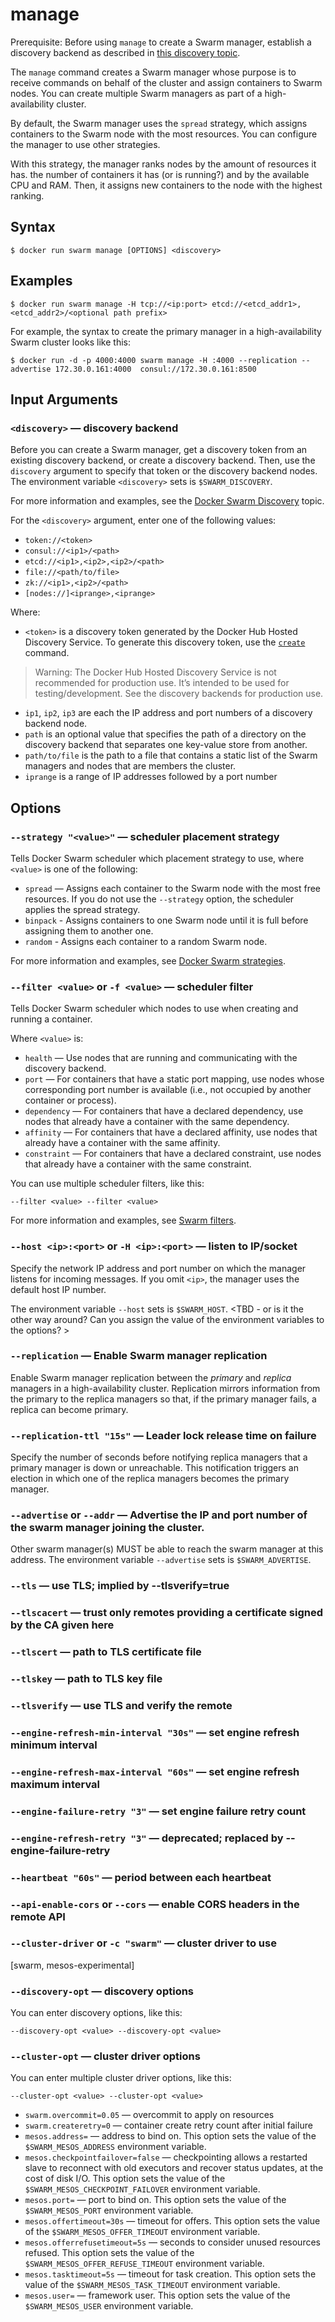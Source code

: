 <!--[metadata]>
+++
title = "manage"
description = "Create a Swarm manager."
keywords = ["swarm, create, manage"]
[menu.main]
identifier="swarm.manage"
parent="smn_swarm_subcmds"
+++
<![end-metadata]-->

# manage

Prerequisite: Before using `manage` to create a Swarm manager, establish a discovery backend as described in [this discovery topic](../discovery.md).

The `manage` command creates a Swarm manager whose purpose is to receive commands on behalf of the cluster and assign containers to Swarm nodes. You can create multiple Swarm managers as part of a high-availability cluster.

By default, the Swarm manager uses the `spread` strategy, which assigns containers to the Swarm node with the most resources. You can configure the manager to use other strategies.

With this strategy, the manager ranks nodes by the amount of resources it has.  the number of containers it has (or is running?) and by the available CPU and RAM. Then, it assigns new containers to the node with the highest ranking.

## Syntax

    $ docker run swarm manage [OPTIONS] <discovery>

## Examples


    $ docker run swarm manage -H tcp://<ip:port> etcd://<etcd_addr1>,<etcd_addr2>/<optional path prefix>

For example, the syntax to create the primary manager in a high-availability Swarm cluster looks like this:

    $ docker run -d -p 4000:4000 swarm manage -H :4000 --replication --advertise 172.30.0.161:4000  consul://172.30.0.161:8500

## Input Arguments

### `<discovery>` — discovery backend

Before you can create a Swarm manager, get a discovery token from an existing discovery backend, or create a discovery backend. Then, use the `discovery` argument to specify that token or the discovery backend nodes. The environment variable `<discovery>` sets is `$SWARM_DISCOVERY`.

For more information and examples, see the [Docker Swarm Discovery](../discovery.md) topic.

For the `<discovery>` argument, enter one of the following values:

* `token://<token>`
* `consul://<ip1>/<path>`
* `etcd://<ip1>,<ip2>,<ip2>/<path>`
* `file://<path/to/file>`
* `zk://<ip1>,<ip2>/<path>`
* `[nodes://]<iprange>,<iprange>`

Where:

* `<token>` is a discovery token generated by the Docker Hub Hosted Discovery Service. To generate this discovery token, use the [`create`](create.md) command.
> Warning: The Docker Hub Hosted Discovery Service is not recommended for production use. It’s intended to be used for testing/development. See the discovery backends for production use.

* `ip1`, `ip2`, `ip3` are each the IP address and port numbers of a discovery backend node.
* `path` is an optional value that specifies the path of a directory on the discovery backend that separates one key-value store from another.
* `path/to/file` is the path to a file that contains a static list of the Swarm managers and nodes that are members the cluster.
* `iprange` is a range of IP addresses followed by a port number

## Options

### `--strategy "<value>"` — scheduler placement strategy
Tells Docker Swarm scheduler which placement strategy to use, where `<value>` is one of the following:
  * `spread` — Assigns each container to the Swarm node with the most free resources. If you do not use the `--strategy` option, the scheduler applies the spread strategy.
  * `binpack` - Assigns containers to one Swarm node until it is full before assigning them to another one.
  * `random` - Assigns each container to a random Swarm node.

For more information and examples, see [Docker Swarm strategies](../scheduler/strategy.md).

### `--filter <value>` or `-f <value>` — scheduler filter
Tells Docker Swarm scheduler which nodes to use when creating and running a container.

Where `<value>` is:
  * `health` — Use nodes that are running and communicating with the discovery backend.
  * `port` — For containers that have a static port mapping, use nodes whose corresponding port number is available (i.e., not occupied by another container or process).
  * `dependency` — For containers that have a declared dependency, use nodes that already have a container with the same dependency.
  * `affinity` — For containers that have a declared affinity, use nodes that already have a container with the same affinity.
  * `constraint` — For containers that have a declared constraint, use nodes that already have a container with the same constraint.

You can use multiple scheduler filters, like this:

`--filter <value> --filter <value>`

For more information and examples, see [Swarm filters](../scheduler/filters.md).

### `--host <ip>:<port>` or `-H <ip>:<port>` — listen to IP/socket
Specify the network IP address and port number on which the manager listens for incoming messages. If you omit `<ip>`, the manager uses the default host IP number.

The environment variable `--host` sets is `$SWARM_HOST`.
<TBD - or is it the other way around? Can you assign the value of the environment variables to the options? >

### `--replication` — Enable Swarm manager replication
Enable Swarm manager replication between the *primary* and *replica* managers in a high-availability cluster. Replication mirrors <TBD> information from the primary to the replica managers so that, if the primary manager fails, a replica can become primary.  

### `--replication-ttl "15s"` — Leader lock release time on failure
Specify the number of seconds before notifying replica managers that a primary manager is down or unreachable. This notification triggers an election in which one of the replica managers becomes the primary manager.

### `--advertise` or `--addr` — Advertise the IP and port number of the swarm manager joining the cluster.

Other swarm manager(s) MUST be able to reach the swarm manager at this address. The environment variable `--advertise` sets is `$SWARM_ADVERTISE`.

### `--tls` — use TLS; implied by --tlsverify=true
### `--tlscacert` — trust only remotes providing a certificate signed by the CA given here
### `--tlscert` — path to TLS certificate file
### `--tlskey` — path to TLS key file
### `--tlsverify` — use TLS and verify the remote
### `--engine-refresh-min-interval "30s"` — set engine refresh minimum interval
### `--engine-refresh-max-interval "60s"` — set engine refresh maximum interval
### `--engine-failure-retry "3"` — set engine failure retry count
### `--engine-refresh-retry "3"` — deprecated; replaced by --engine-failure-retry
### `--heartbeat "60s"` — period between each heartbeat
### `--api-enable-cors` or `--cors` — enable CORS headers in the remote API
### `--cluster-driver` or `-c "swarm"` — cluster driver to use
 [swarm, mesos-experimental]
### `--discovery-opt` — discovery options

You can enter discovery options, like this:

`--discovery-opt <value> --discovery-opt <value>`

### `--cluster-opt` — cluster driver options

You can enter multiple cluster driver options, like this:

`--cluster-opt <value> --cluster-opt <value>`

  * `swarm.overcommit=0.05` — overcommit to apply on resources
  * `swarm.createretry=0` — container create retry count after initial failure
  * `mesos.address=` — address to bind on. This option sets the value of the   `$SWARM_MESOS_ADDRESS` environment variable.
  * `mesos.checkpointfailover=false` — checkpointing allows a restarted slave to reconnect with old executors and recover status updates, at the cost of disk I/O. This option sets the value of the `$SWARM_MESOS_CHECKPOINT_FAILOVER` environment variable.
  * `mesos.port=` — port to bind on. This option sets the value of the   `$SWARM_MESOS_PORT` environment variable.
  * `mesos.offertimeout=30s` — timeout for offers. This option sets the value of the `$SWARM_MESOS_OFFER_TIMEOUT` environment variable.
  * `mesos.offerrefusetimeout=5s` — seconds to consider unused resources refused. This option sets the value of the `$SWARM_MESOS_OFFER_REFUSE_TIMEOUT` environment variable.
  * `mesos.tasktimeout=5s` — timeout for task creation. This option sets the value of the `$SWARM_MESOS_TASK_TIMEOUT` environment variable.
  * `mesos.user=` — framework user. This option sets the value of the `$SWARM_MESOS_USER` environment variable.
